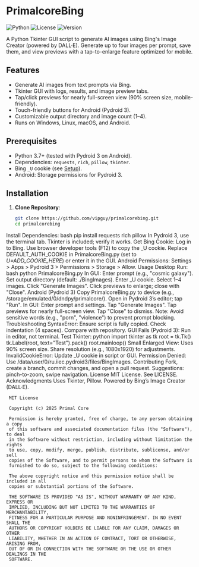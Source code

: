 # PrimalcoreBing

![Python](https://img.shields.io/badge/Python-3.7+-blue.svg)
![License](https://img.shields.io/badge/License-MIT-green.svg)
![Version](https://img.shields.io/badge/Version-1.8.4-brightgreen.svg)

A Python Tkinter GUI script to generate AI images using Bing's Image Creator (powered by DALL·E). Generate up to four images per prompt, save them, and view previews with a tap-to-enlarge feature optimized for mobile.

## Features

- Generate AI images from text prompts via Bing.
- Tkinter GUI with logs, results, and image preview tabs.
- Tap/click previews for nearly full-screen view (90% screen size, mobile-friendly).
- Touch-friendly buttons for Android (Pydroid 3).
- Customizable output directory and image count (1–4).
- Runs on Windows, Linux, macOS, and Android.

## Prerequisites

- Python 3.7+ (tested with Pydroid 3 on Android).
- Dependencies: `requests`, `rich`, `pillow`, `tkinter`.
- Bing `_U` cookie (see [Setup](#setup)).
- Android: Storage permissions for Pydroid 3.

## Installation

1. **Clone Repository**:
   ```bash
   git clone https://github.com/vipguy/primalcorebing.git
   cd primalcorebing
Install Dependencies:
bash
pip install requests rich pillow
In Pydroid 3, use the terminal tab.
Tkinter is included; verify it works.
Get Bing Cookie:
Log in to Bing.
Use browser developer tools (F12) to copy the _U cookie.
Replace DEFAULT_AUTH_COOKIE in PrimalcoreBing.py (set to _U=ADD_COOKIE_HERE_) or enter it in the GUI.
Android Permissions:
Settings > Apps > Pydroid 3 > Permissions > Storage > Allow.
Usage
Desktop
Run:
bash
python PrimalcoreBing.py
In GUI:
Enter prompt (e.g., "cosmic galaxy").
Set output directory (default: ./BingImages).
Enter _U cookie.
Select 1–4 images.
Click "Generate Images".
Click previews to enlarge; close with "Close".
Android (Pydroid 3)
Copy PrimalcoreBing.py to device (e.g., /storage/emulated/0/dndpy/primalcore/).
Open in Pydroid 3’s editor; tap "Run".
In GUI:
Enter prompt and settings.
Tap "Generate Images".
Tap previews for nearly full-screen view.
Tap "Close" to dismiss.
Note: Avoid sensitive words (e.g., "porn", "violence") to prevent prompt blocking.
Troubleshooting
SyntaxError: Ensure script is fully copied. Check indentation (4 spaces). Compare with repository.
GUI Fails (Pydroid 3): Run in editor, not terminal. Test Tkinter:
python
import tkinter as tk
root = tk.Tk()
tk.Label(root, text="Test").pack()
root.mainloop()
Small Enlarged View: Uses 90% screen size. Share resolution (e.g., 1080x1920) for adjustments.
InvalidCookieError: Update _U cookie in script or GUI.
Permission Denied: Use /data/user/0/ru.iiec.pydroid3/files/BingImages.
Contributing
Fork, create a branch, commit changes, and open a pull request. Suggestions: pinch-to-zoom, swipe navigation.
License
MIT License. See LICENSE.
Acknowledgments
Uses Tkinter, Pillow.
Powered by Bing’s Image Creator (DALL·E).


     MIT License

     Copyright (c) 2025 Primal Core

     Permission is hereby granted, free of charge, to any person obtaining a copy
     of this software and associated documentation files (the "Software"), to deal
     in the Software without restriction, including without limitation the rights
     to use, copy, modify, merge, publish, distribute, sublicense, and/or sell
     copies of the Software, and to permit persons to whom the Software is
     furnished to do so, subject to the following conditions:

     The above copyright notice and this permission notice shall be included in all
     copies or substantial portions of the Software.

     THE SOFTWARE IS PROVIDED "AS IS", WITHOUT WARRANTY OF ANY KIND, EXPRESS OR
     IMPLIED, INCLUDING BUT NOT LIMITED TO THE WARRANTIES OF MERCHANTABILITY,
     FITNESS FOR A PARTICULAR PURPOSE AND NONINFRINGEMENT. IN NO EVENT SHALL THE
     AUTHORS OR COPYRIGHT HOLDERS BE LIABLE FOR ANY CLAIM, DAMAGES OR OTHER
     LIABILITY, WHETHER IN AN ACTION OF CONTRACT, TORT OR OTHERWISE, ARISING FROM,
     OUT OF OR IN CONNECTION WITH THE SOFTWARE OR THE USE OR OTHER DEALINGS IN THE
     SOFTWARE.
